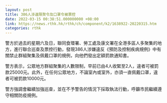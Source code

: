 ```yaml
---
layout: post
title: 386人涉違限聚令及口罩令被票控
date: 2022-03-15 00:38:51.000000000 +08:00
link: https://news.rthk.hk/rthk/ch/component/k2/1638922-20220315.htm
categories: rthk
---
```


警方於過去的星期六及日，聯同食環署、勞工處及康文署在全港多區人多聚集的地方，進行聯合巡查及票控行動，發現386人涉嫌違反《預防及控制疾病規例》中有關禁止群組聚集及佩戴口罩的規例，向他們發出定額罰款通知書。

警方表示，公眾地方群組聚集的人數限制，早前已由4人收緊至2人，違者可被罰款25000元。此外，在任何公眾地方，不論室內或室外，亦須一直佩戴口罩，違者可被罰款10000元。

警方強調會繼續加強巡查，並在不予警告的情況下採取執法行動，呼籲市民繼續遵守相關防疫規例。
